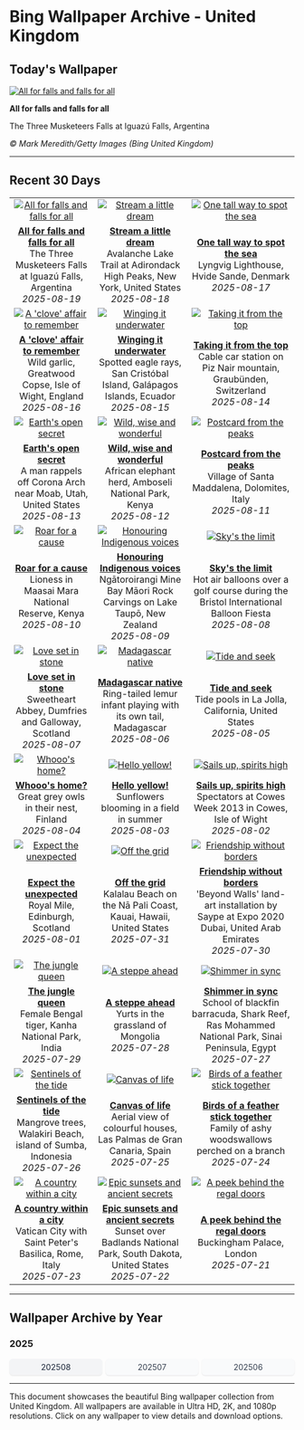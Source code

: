 # Bing Wallpaper Archive - United Kingdom

## Today's Wallpaper

[![All for falls and falls for all](https://www.bing.com/th?id=OHR.IguazuArgentina_EN-GB3342065594_UHD.jpg&pid=hp&w=2560)](https://bing.codexun.com/gb/detail/20250819)

**All for falls and falls for all**

The Three Musketeers Falls at Iguazú Falls, Argentina

*© Mark Meredith/Getty Images (Bing United Kingdom)*

---

## Recent 30 Days

| | | |
|:---:|:---:|:---:|
| [![All for falls and falls for all](https://www.bing.com/th?id=OHR.IguazuArgentina_EN-GB3342065594_UHD.jpg&pid=hp&w=2560)](https://bing.codexun.com/gb/detail/20250819) | [![Stream a little dream](https://www.bing.com/th?id=OHR.AvalancheLake_EN-GB3210830707_UHD.jpg&pid=hp&w=2560)](https://bing.codexun.com/gb/detail/20250818) | [![One tall way to spot the sea](https://www.bing.com/th?id=OHR.LyngvigLighthouse_EN-GB3070055068_UHD.jpg&pid=hp&w=2560)](https://bing.codexun.com/gb/detail/20250817) | 
| **[All for falls and falls for all](https://bing.codexun.com/gb/detail/20250819)**<br>The Three Musketeers Falls at Iguazú Falls, Argentina<br>*2025-08-19* | **[Stream a little dream](https://bing.codexun.com/gb/detail/20250818)**<br>Avalanche Lake Trail at Adirondack High Peaks, New York, United States<br>*2025-08-18* | **[One tall way to spot the sea](https://bing.codexun.com/gb/detail/20250817)**<br>Lyngvig Lighthouse, Hvide Sande, Denmark<br>*2025-08-17* | 
| [![A 'clove' affair to remember](https://www.bing.com/th?id=OHR.GarlicFestival2025_EN-GB2919536930_UHD.jpg&pid=hp&w=2560)](https://bing.codexun.com/gb/detail/20250816) | [![Winging it underwater](https://www.bing.com/th?id=OHR.SpottedEagleRay_EN-GB2531931284_UHD.jpg&pid=hp&w=2560)](https://bing.codexun.com/gb/detail/20250815) | [![Taking it from the top](https://www.bing.com/th?id=OHR.PizNairPeak_EN-GB2398585795_UHD.jpg&pid=hp&w=2560)](https://bing.codexun.com/gb/detail/20250814) | 
| **[A 'clove' affair to remember](https://bing.codexun.com/gb/detail/20250816)**<br>Wild garlic, Greatwood Copse, Isle of Wight, England<br>*2025-08-16* | **[Winging it underwater](https://bing.codexun.com/gb/detail/20250815)**<br>Spotted eagle rays, San Cristóbal Island, Galápagos Islands, Ecuador<br>*2025-08-15* | **[Taking it from the top](https://bing.codexun.com/gb/detail/20250814)**<br>Cable car station on Piz Nair mountain, Graubünden, Switzerland<br>*2025-08-14* | 
| [![Earth's open secret](https://www.bing.com/th?id=OHR.CoronaArch_EN-GB9558906767_UHD.jpg&pid=hp&w=2560)](https://bing.codexun.com/gb/detail/20250813) | [![Wild, wise and wonderful](https://www.bing.com/th?id=OHR.KenyaElephants_EN-GB9514305999_UHD.jpg&pid=hp&w=2560)](https://bing.codexun.com/gb/detail/20250812) | [![Postcard from the peaks](https://www.bing.com/th?id=OHR.SantaMaddalena_EN-GB9459179016_UHD.jpg&pid=hp&w=2560)](https://bing.codexun.com/gb/detail/20250811) | 
| **[Earth's open secret](https://bing.codexun.com/gb/detail/20250813)**<br>A man rappels off Corona Arch near Moab, Utah, United States<br>*2025-08-13* | **[Wild, wise and wonderful](https://bing.codexun.com/gb/detail/20250812)**<br>African elephant herd, Amboseli National Park, Kenya<br>*2025-08-12* | **[Postcard from the peaks](https://bing.codexun.com/gb/detail/20250811)**<br>Village of Santa Maddalena, Dolomites, Italy<br>*2025-08-11* | 
| [![Roar for a cause](https://www.bing.com/th?id=OHR.LionessKenya_EN-GB9427782960_UHD.jpg&pid=hp&w=2560)](https://bing.codexun.com/gb/detail/20250810) | [![Honouring Indigenous voices](https://www.bing.com/th?id=OHR.MaoriRock_EN-GB9232963676_UHD.jpg&pid=hp&w=2560)](https://bing.codexun.com/gb/detail/20250809) | [![Sky's the limit](https://www.bing.com/th?id=OHR.BalloonFiesta2025_EN-GB9167684469_UHD.jpg&pid=hp&w=2560)](https://bing.codexun.com/gb/detail/20250808) | 
| **[Roar for a cause](https://bing.codexun.com/gb/detail/20250810)**<br>Lioness in Maasai Mara National Reserve, Kenya<br>*2025-08-10* | **[Honouring Indigenous voices](https://bing.codexun.com/gb/detail/20250809)**<br>Ngātoroirangi Mine Bay Māori Rock Carvings on Lake Taupō, New Zealand<br>*2025-08-09* | **[Sky's the limit](https://bing.codexun.com/gb/detail/20250808)**<br>Hot air balloons over a golf course during the Bristol International Balloon Fiesta<br>*2025-08-08* | 
| [![Love set in stone](https://www.bing.com/th?id=OHR.SweetheartAbbey2025_EN-GB2068922474_UHD.jpg&pid=hp&w=2560)](https://bing.codexun.com/gb/detail/20250807) | [![Madagascar native](https://www.bing.com/th?id=OHR.BabyLemur_EN-GB1704041505_UHD.jpg&pid=hp&w=2560)](https://bing.codexun.com/gb/detail/20250806) | [![Tide and seek](https://www.bing.com/th?id=OHR.CaliforniaTidepool_EN-GB1490855103_UHD.jpg&pid=hp&w=2560)](https://bing.codexun.com/gb/detail/20250805) | 
| **[Love set in stone](https://bing.codexun.com/gb/detail/20250807)**<br>Sweetheart Abbey, Dumfries and Galloway, Scotland<br>*2025-08-07* | **[Madagascar native](https://bing.codexun.com/gb/detail/20250806)**<br>Ring-tailed lemur infant playing with its own tail, Madagascar<br>*2025-08-06* | **[Tide and seek](https://bing.codexun.com/gb/detail/20250805)**<br>Tide pools in La Jolla, California, United States<br>*2025-08-05* | 
| [![Whooo's home?](https://www.bing.com/th?id=OHR.LaplandOwl_EN-GB1293018198_UHD.jpg&pid=hp&w=2560)](https://bing.codexun.com/gb/detail/20250804) | [![Hello yellow!](https://www.bing.com/th?id=OHR.HappySunflower_EN-GB1142788806_UHD.jpg&pid=hp&w=2560)](https://bing.codexun.com/gb/detail/20250803) | [![Sails up, spirits high](https://www.bing.com/th?id=OHR.CowesWeek2025_EN-GB0990993509_UHD.jpg&pid=hp&w=2560)](https://bing.codexun.com/gb/detail/20250802) | 
| **[Whooo's home?](https://bing.codexun.com/gb/detail/20250804)**<br>Great grey owls in their nest, Finland<br>*2025-08-04* | **[Hello yellow!](https://bing.codexun.com/gb/detail/20250803)**<br>Sunflowers blooming in a field in summer<br>*2025-08-03* | **[Sails up, spirits high](https://bing.codexun.com/gb/detail/20250802)**<br>Spectators at Cowes Week 2013 in Cowes, Isle of Wight<br>*2025-08-02* | 
| [![Expect the unexpected](https://www.bing.com/th?id=OHR.EdinburghFringe_EN-GB0568642627_UHD.jpg&pid=hp&w=2560)](https://bing.codexun.com/gb/detail/20250801) | [![Off the grid](https://www.bing.com/th?id=OHR.NaPaliKauai_EN-GB0416524547_UHD.jpg&pid=hp&w=2560)](https://bing.codexun.com/gb/detail/20250731) | [![Friendship without borders](https://www.bing.com/th?id=OHR.SaypeDubai_EN-GB0166964258_UHD.jpg&pid=hp&w=2560)](https://bing.codexun.com/gb/detail/20250730) | 
| **[Expect the unexpected](https://bing.codexun.com/gb/detail/20250801)**<br>Royal Mile, Edinburgh, Scotland<br>*2025-08-01* | **[Off the grid](https://bing.codexun.com/gb/detail/20250731)**<br>Kalalau Beach on the Nā Pali Coast, Kauai, Hawaii, United States<br>*2025-07-31* | **[Friendship without borders](https://bing.codexun.com/gb/detail/20250730)**<br>'Beyond Walls' land-art installation by Saype at Expo 2020 Dubai, United Arab Emirates<br>*2025-07-30* | 
| [![The jungle queen](https://www.bing.com/th?id=OHR.TigerDay_EN-GB9986390995_UHD.jpg&pid=hp&w=2560)](https://bing.codexun.com/gb/detail/20250729) | [![A steppe ahead](https://www.bing.com/th?id=OHR.MongoliaYurts_EN-GB9711987878_UHD.jpg&pid=hp&w=2560)](https://bing.codexun.com/gb/detail/20250728) | [![Shimmer in sync](https://www.bing.com/th?id=OHR.BlackfinBarracuda_EN-GB9543158920_UHD.jpg&pid=hp&w=2560)](https://bing.codexun.com/gb/detail/20250727) | 
| **[The jungle queen](https://bing.codexun.com/gb/detail/20250729)**<br>Female Bengal tiger, Kanha National Park, India<br>*2025-07-29* | **[A steppe ahead](https://bing.codexun.com/gb/detail/20250728)**<br>Yurts in the grassland of Mongolia<br>*2025-07-28* | **[Shimmer in sync](https://bing.codexun.com/gb/detail/20250727)**<br>School of blackfin barracuda, Shark Reef, Ras Mohammed National Park, Sinai Peninsula, Egypt<br>*2025-07-27* | 
| [![Sentinels of the tide](https://www.bing.com/th?id=OHR.MangroveTwilight_EN-GB9365511986_UHD.jpg&pid=hp&w=2560)](https://bing.codexun.com/gb/detail/20250726) | [![Canvas of life](https://www.bing.com/th?id=OHR.LasPalmas_EN-GB9088334179_UHD.jpg&pid=hp&w=2560)](https://bing.codexun.com/gb/detail/20250725) | [![Birds of a feather stick together](https://www.bing.com/th?id=OHR.AshyWoodswallow_EN-GB1919369910_UHD.jpg&pid=hp&w=2560)](https://bing.codexun.com/gb/detail/20250724) | 
| **[Sentinels of the tide](https://bing.codexun.com/gb/detail/20250726)**<br>Mangrove trees, Walakiri Beach, island of Sumba, Indonesia<br>*2025-07-26* | **[Canvas of life](https://bing.codexun.com/gb/detail/20250725)**<br>Aerial view of colourful houses, Las Palmas de Gran Canaria, Spain<br>*2025-07-25* | **[Birds of a feather stick together](https://bing.codexun.com/gb/detail/20250724)**<br>Family of ashy woodswallows perched on a branch<br>*2025-07-24* | 
| [![A country within a city](https://www.bing.com/th?id=OHR.VaticanCity_EN-GB1750782941_UHD.jpg&pid=hp&w=2560)](https://bing.codexun.com/gb/detail/20250723) | [![Epic sunsets and ancient secrets](https://www.bing.com/th?id=OHR.BadlandsSunset_EN-GB0865631210_UHD.jpg&pid=hp&w=2560)](https://bing.codexun.com/gb/detail/20250722) | [![A peek behind the regal doors](https://www.bing.com/th?id=OHR.BuckinghamPalaceOpening2025_EN-GB0680195600_UHD.jpg&pid=hp&w=2560)](https://bing.codexun.com/gb/detail/20250721) | 
| **[A country within a city](https://bing.codexun.com/gb/detail/20250723)**<br>Vatican City with Saint Peter's Basilica, Rome, Italy<br>*2025-07-23* | **[Epic sunsets and ancient secrets](https://bing.codexun.com/gb/detail/20250722)**<br>Sunset over Badlands National Park, South Dakota, United States<br>*2025-07-22* | **[A peek behind the regal doors](https://bing.codexun.com/gb/detail/20250721)**<br>Buckingham Palace, London<br>*2025-07-21* | 


---

## Wallpaper Archive by Year

### 2025
<div style="display: grid; grid-template-columns: repeat(auto-fit, minmax(80px, 1fr)); gap: 6px; margin: 12px 0;">
<a href="https://bing.codexun.com/gb/archive/202508" style="padding: 6px 12px; font-size: 14px; border-radius: 6px; box-shadow: 0 1px 2px rgba(0,0,0,0.1); background-color: #f3f4f6; color: #374151; text-decoration: none; text-align: center; transition: background-color 0.2s ease; font-weight: 500;">202508</a>
<a href="https://bing.codexun.com/gb/archive/202507" style="padding: 6px 12px; font-size: 14px; border-radius: 6px; box-shadow: 0 1px 2px rgba(0,0,0,0.1); background-color: #f9fafb; color: #374151; text-decoration: none; text-align: center; transition: background-color 0.2s ease;">202507</a>
<a href="https://bing.codexun.com/gb/archive/202506" style="padding: 6px 12px; font-size: 14px; border-radius: 6px; box-shadow: 0 1px 2px rgba(0,0,0,0.1); background-color: #f9fafb; color: #374151; text-decoration: none; text-align: center; transition: background-color 0.2s ease;">202506</a>
</div>



---

This document showcases the beautiful Bing wallpaper collection from United Kingdom. All wallpapers are available in Ultra HD, 2K, and 1080p resolutions. Click on any wallpaper to view details and download options.
